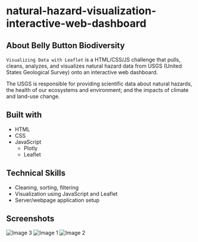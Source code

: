 # natural-hazard-visualization-interactive-web-dashboard
## About Belly Button Biodiversity

`Visualizing Data with Leaflet` is a HTML/CSS/JS challenge that pulls, cleans, analyzes, and visualizes natural hazard data from USGS (United States Geological Survey) onto an interactive web dashboard.

The USGS is responsible for providing scientific data about natural hazards, the health of our ecosystems and environment; and the impacts of climate and land-use change.

## Built with
- HTML
- CSS
- JavaScript
    - Plotly
    - Leaflet

## Technical Skills
- Cleaning, sorting, filtering
- Visualization using JavaScript and Leaflet
- Server/webpage application setup

## Screenshots
![Image 3](https://user-images.githubusercontent.com/74934154/154115309-fbeacf3f-258c-42df-b0fc-b020020746f9.png)
![Image 1](https://user-images.githubusercontent.com/74934154/154114867-547c1b86-a867-42c5-a5c1-82b140f1b87b.png)
![Image 2](https://user-images.githubusercontent.com/74934154/154114868-f4bbe02e-c6a4-46b2-858a-7c4e1b6b6ec2.png)
